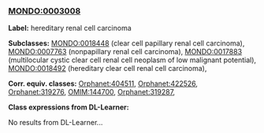 
### [MONDO:0003008](http://purl.obolibrary.org/obo/MONDO_0003008)
**Label:** hereditary renal cell carcinoma

**Subclasses:** [MONDO:0018448](http://purl.obolibrary.org/obo/MONDO_0018448) (clear cell papillary renal cell carcinoma), [MONDO:0007763](http://purl.obolibrary.org/obo/MONDO_0007763) (nonpapillary renal cell carcinoma), [MONDO:0017883](http://purl.obolibrary.org/obo/MONDO_0017883) (multilocular cystic clear cell renal cell neoplasm of low malignant potential), [MONDO:0018492](http://purl.obolibrary.org/obo/MONDO_0018492) (hereditary clear cell renal cell carcinoma), 

**Corr. equiv. classes:** [Orphanet:404511](http://www.orpha.net/ORDO/Orphanet_404511), [Orphanet:422526](http://www.orpha.net/ORDO/Orphanet_422526), [Orphanet:319276](http://www.orpha.net/ORDO/Orphanet_319276), [OMIM:144700](http://purl.obolibrary.org/obo/OMIM_144700), [Orphanet:319287](http://www.orpha.net/ORDO/Orphanet_319287), 

**Class expressions from DL-Learner:**

No results from DL-Learner...



